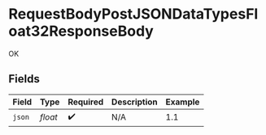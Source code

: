 # RequestBodyPostJSONDataTypesFloat32ResponseBody

OK


## Fields

| Field              | Type               | Required           | Description        | Example            |
| ------------------ | ------------------ | ------------------ | ------------------ | ------------------ |
| `json`             | *float*            | :heavy_check_mark: | N/A                | 1.1                |